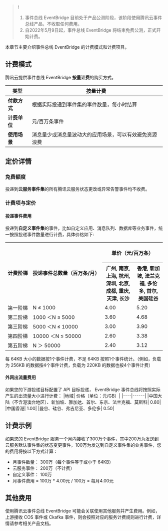 >!
> 1. 事件总线 EventBridge 目前处于产品公测阶段，该阶段使用腾讯云事件总线产品，不收取任何费用。
> 2. 自2022年5月9日起，事件总线 EventBridge 将结束免费公测，正式开始计费。

本章节主要介绍事件总线 EventBridge 的计费模式和计费项目。

## 计费模式
腾讯云提供事件总线 EventBridge **按量计费**的购买方式。

|**类型**|	**按量计费**|
|-----|------|
|**付款方式**|	根据实际投递到事件集的事件数量，每小时结算|
|**计费单位**|	元/百万条事件|
|**使用场景**|消息量少或消息量波动大的应用场景，可以有效避免资源浪费|


## 定价详情

### 免费额度

投递到**云服务事件集**的所有腾讯云服务状态更改或异常告警事件均不收费。

### 计费项与定价

#### 投递事件费用

投递到**自定义事件集**的事件，比如自定义应用、消息队列、数据库等业务事件，统一按照投递事件数量进行计费，具体价格如下:

<table><tr>
<th rowspan="2"><nobr>计费阶梯</nobr></th>
<th rowspan="2"><nobr>投递事件总数量（百万条/月）</nobr></th>
<th colspan="2"><p align="center">单价（元/百万条）</p></th>
</tr><tr>
<th>广州, 南京, 上海, 杭州, 深圳, 北京, 成都, 重庆, 天津, 长沙</th>
<th>香港, 新加坡, 法兰克福, 多伦多, 首尔, 美国硅谷</th>
</tr><tr>
<td>第一阶梯</td>
<td>N ≤ 1000</td>
<td>4.00</td>
<td>5.20</td>
</tr><tr>
<td>第二阶梯</td>
<td>1000 ＜N ≤ 5000</td>
<td>3.60</td>
<td>4.68 </td>
</tr><tr>
<td>第三阶梯</td>
<td>5000 ＜N ≤ 10000</td>
<td>3.00</td>
<td>3.90</td>
</tr><tr>
<td>第四阶梯</td>
<td>10000 ＜N ≤ 50000</td>
<td> 2.60</td>
<td> 3.38</td>
</tr><tr>
<td>第五阶梯</td>
<td>N ＞ 50000</td>
<td>2.40</td>
<td>3.12</td>
</tr></table>

每 64KB 大小的数据按1个事件计费，不足 64KB 按照1个事件统计。（例如，负载为 256KB 的数据按4个事件计费，负载为 220KB 的数据也按4个事件计费）

#### 外网出流量费用

如果您的下游投递目标配置了 API 目标投递， EventBridge 事件总线将按照实际产生的出流量大小进行计费：
|地域|	价格（单位：元/GB）|
|----|------|
|中国大陆（不含港澳台地区）、新加坡、雅加达、首尔、东京、法兰克福、莫斯科|	0.80|
|中国香港|	1.00|
|曼谷、硅谷、弗吉尼亚、多伦多|	0.50|


## 计费示例
如果您的 EventBridge 服务一个月内接收了300万个事件，其中200万为发送到云服务默认事件集的状态变更事件，100万为发送到自定义事件集的业务事件，您的费用将按以下方式计算：

- 月事件数量： 300万（每个事件等于或小于 64KB）
- 云服务事件： 200万（不计费）
- 自定义事件： 100万
- 月事件费用 = 100万 * 4.00元 / 100万 = 每月4.00元

## 其他费用
使用腾讯云事件总线 EventBridge 可能会关联使用其他服务并产生费用。例如，上游接收 COS 事件或 Ckafka 事件，则会按照对应的服务计费规则进行计费，详情请参考相关产品文档。
